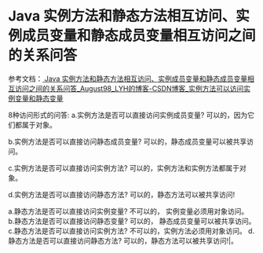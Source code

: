 # Java 实例方法和静态方法相互访问、实例成员变量和静态成员变量相互访问之间的关系问答

参考文档：[ Java 实例方法和静态方法相互访问、实例成员变量和静态成员变量相互访问之间的关系问答_August98_LYH的博客-CSDN博客_实例方法可以访问实例变量和静态变量](https://blog.csdn.net/qq_43472877/article/details/106938288)

8种访问形式的问答:
a.实例方法是否可以直接访问实例成员变量?
可以的，因为它们都属于对象。

b.实例方法是否可以直接访问静态成员变量?
可以的，静态成员变量可以被共享访问。

c.实例方法是否可以直接访问实例方法?
可以的，实例方法和实例方法都属于对象。

d.实例方法是否可以直接访问静态方法?
可以的，静态方法可以被共享访问!

a.静态方法是否可以直接访问实例变量?
不可以的， 实例变量必须用对象访问。
b.静态方法是否可以直接访问静态变量?
可以的， 静态成员变量可以被共享访问。
c.静态方法是否可以直接访问实例方法?
不可以的，实例方法必须用对象访问。
d.静态方法是否可以直接访问静态方法?
可以的，静态方法可以被共享访问!|。

